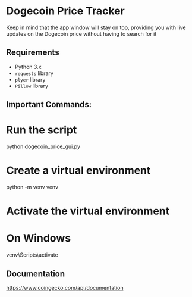 # Dogecoin Price Tracker

Keep in mind that the app window will stay on top, providing you with live updates on the Dogecoin price without having to search for it

## Requirements

- Python 3.x
- `requests` library
- `plyer` library
- `Pillow` library

## Important Commands:

# Run the script
python dogecoin_price_gui.py

# Create a virtual environment
python -m venv venv

# Activate the virtual environment
# On Windows
venv\Scripts\activate

## Documentation

https://www.coingecko.com/api/documentation
